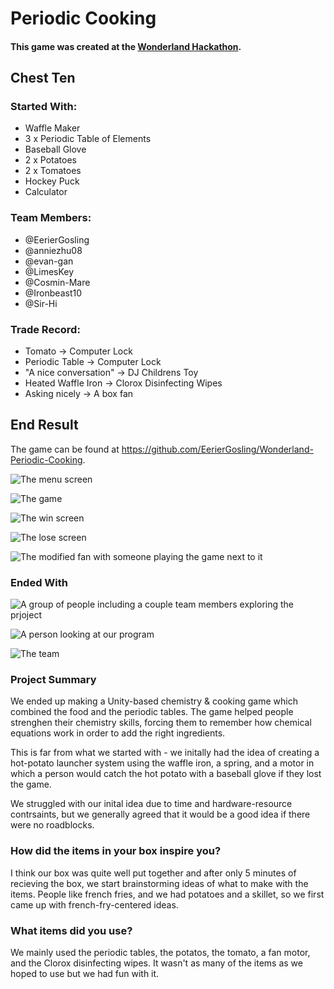 # Periodic Cooking

#### This game was created at the [Wonderland Hackathon](https://github.com/hackclub/wonderland).


## Chest Ten

### Started With:
- Waffle Maker
- 3 x Periodic Table of Elements
- Baseball Glove
- 2 x Potatoes
- 2 x Tomatoes
- Hockey Puck
- Calculator

### Team Members:
- @EerierGosling
- @anniezhu08
- @evan-gan
- @LimesKey
- @Cosmin-Mare
- @Ironbeast10
- @Sir-Hi

### Trade Record:
- Tomato -> Computer Lock
- Periodic Table -> Computer Lock
- "A nice conversation" -> DJ Childrens Toy
- Heated Waffle Iron -> Clorox Disinfecting Wipes
- Asking nicely -> A box fan

## End Result

The game can be found at https://github.com/EerierGosling/Wonderland-Periodic-Cooking.

![The menu screen](ReadMe_Pictures/open_screen.png)

![The game](ReadMe_Pictures/game.png)

![The win screen](ReadMe_Pictures/win_screen.png)

![The lose screen](ReadMe_Pictures/lose_screen.png)

![The modified fan with someone playing the game next to it](ReadMe_Pictures/tablefan.jpeg)

### Ended With

![A group of people including a couple team members exploring the prjoject](ReadMe_Pictures/IMG_1412.jpg)

![A person looking at our program](ReadMe_Pictures/IMG_1404.jpg)

![The team](ReadMe_Pictures/team.jpeg)

### Project Summary
We ended up making a Unity-based chemistry & cooking game which combined the food and the periodic tables. The game helped people strenghen their chemistry skills, forcing them to remember how chemical equations work in order to add the right ingredients.

This is far from what we started with - we initally had the idea of creating a hot-potato launcher system using the waffle iron, a spring, and a motor in which a person would catch the hot potato with a baseball glove if they lost the game.

We struggled with our inital idea due to time and hardware-resource contrsaints, but we generally agreed that it would be a good idea if there were no roadblocks.

### How did the items in your box inspire you?
I think our box was quite well put together and after only 5 minutes of recieving the box, we start brainstorming ideas of what to make with the items. People like french fries, and we had potatoes and a skillet, so we first came up with french-fry-centered ideas.

### What items did you use?
We mainly used the periodic tables, the potatos, the tomato, a fan motor, and the Clorox disinfecting wipes. It wasn't as many of the items as we hoped to use but we had fun with it.
